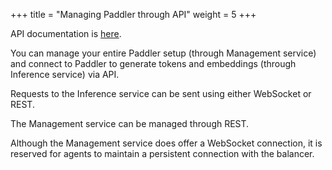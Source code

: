 +++
title = "Managing Paddler through API"
weight = 5
+++

API documentation is [here](@api/introduction/using-paddler-api/).

You can manage your entire Paddler setup (through Management service) and connect to Paddler to generate tokens and embeddings (through Inference service) via API.

Requests to the Inference service can be sent using either WebSocket or REST.

The Management service can be managed through REST. 

Although the Management service does offer a WebSocket connection, it is reserved for agents to maintain a persistent connection with the balancer.
